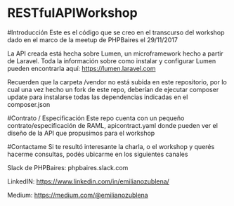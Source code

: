 # RESTfulAPIWorkshop

#Introducción
Este es el código que se creo en el transcurso del workshop dado en el marco de la meetup de PHPBaires el 
29/11/2017

La API creada está hecha sobre Lumen, un microframework hecho a partir de Laravel. Toda la información sobre como instalar y configurar Lumen pueden encontrarla aquí: https://lumen.laravel.com

Recuerden que la carpeta /vendor no está subida en este repositorio, por lo cual una vez hecho un fork de este repo, deberían de ejecutar composer update para instalarse todas las dependencias indicadas en el composer.json

#Contrato / Especificación
Este repo cuenta con un pequeño contrato/especificación de RAML, apicontract.yaml donde pueden ver el diseño de la API que propusimos para el workshop

#Contactame
Si te resultó interesante la charla, o el workshop y querés hacerme consultas, podés ubicarme en los siguientes canales

Slack de PHPBaires: phpbaires.slack.com

LinkedIN: https://www.linkedin.com/in/emilianozublena/

Medium: https://medium.com/@emilianozublena